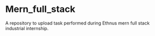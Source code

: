 # Mern_full_stack
A repository to upload task performed during Ethnus mern full stack industrial internship.
